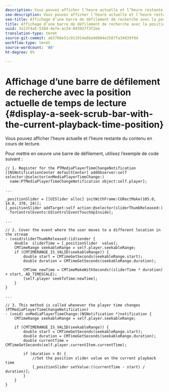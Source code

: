 ```yaml
---
description: Vous pouvez afficher l’heure actuelle et l’heure restante du contenu en cours de lecture.
seo-description: Vous pouvez afficher l’heure actuelle et l’heure restante du contenu en cours de lecture.
seo-title: Affichage d’une barre de défilement de recherche avec la position de temps de lecture actuelle
title: Affichage d’une barre de défilement de recherche avec la position de temps de lecture actuelle
uuid: 3a13f4a5-538d-4e7e-ac24-043927f3f2ee
translation-type: tm+mt
source-git-commit: a63768e51c911914a6ba9d884e2587fa34939f9d
workflow-type: tm+mt
source-wordcount: '88'
ht-degree: 0%

---
```



# Affichage d’une barre de défilement de recherche avec la position actuelle de temps de lecture {#display-a-seek-scrub-bar-with-the-current-playback-time-position}

Vous pouvez afficher l’heure actuelle et l’heure restante du contenu en cours de lecture.

Pour mettre en oeuvre une barre de défilement, utilisez l’exemple de code suivant :

```
// 1. Register for the PTMediaPlayerTimeChangeNotification 
[[NSNotificationCenter defaultCenter] addObserver:self selector:@selector(onMediaPlayerTimeChange:)  
  name:PTMediaPlayerTimeChangeNotification object:self.player]; 
 
... 
 
_positionSlider = [[UISlider alloc] initWithFrame:CGRectMake(105.0, 14.0, 370, 24)];  
[_positionSlider addTarget:self action:@selector(sliderThumbReleased:)  
  forControlEvents:UIControlEventTouchUpInside]; 
 
... 
 
// 2. Cover the event where the user moves to a different location in the stream 
- (void)sliderThumbReleased:(id)sender { 
    double  sliderTime = [_positionSlider  value];  
    CMTimeRange seekableRange = self.player.seekableRange; 
    if (CMTIMERANGE_IS_VALID(seekableRange)) { 
        double start = CMTimeGetSeconds(seekableRange.start);  
        double duration = CMTimeGetSeconds(seekableRange.duration); 
 
        CMTime newTime = CMTimeMakeWithSeconds((sliderTime * duration) + start, AD_TIMESCALE);  
        [self.player seekToTime:newTime]; 
    } 
} 
 
... 
 
// 3. This method is called whenever the player time changes  
(PTMediaPlayerTimeChangeNotification) 
- (void) onMediaPlayerTimeChange:(NSNotification *)notification { 
    CMTimeRange seekableRange = self.player.seekableRange; 
 
    if (CMTIMERANGE_IS_VALID(seekableRange)) { 
        double start = CMTimeGetSeconds(seekableRange.start);  
        double duration = CMTimeGetSeconds(seekableRange.duration); 
        double currentTime = CMTimeGetSeconds(self.player.currentItem.currentTime); 
 
        if (duration > 0) { 
            //Set the position slider value on the current playback time  
            [_positionSlider setValue:((currentTime - start) / duration)]; 
        } 
    } 
} 
```

